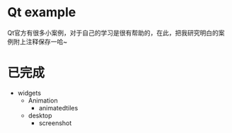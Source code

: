# Qt example
Qt官方有很多小案例，对于自己的学习是很有帮助的，在此，把我研究明白的案例附上注释保存一哈~

# 已完成

+ widgets
  + Animation
    + animatedtiles
  + desktop
    + screenshot

